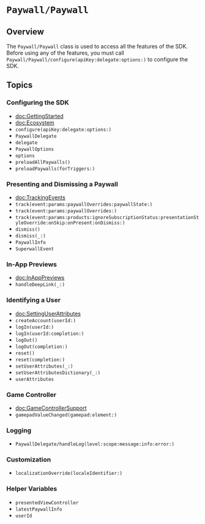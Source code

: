 # ``Paywall/Paywall``

## Overview

The ``Paywall/Paywall`` class is used to access all the features of the SDK. Before using any of the features, you must call ``Paywall/Paywall/configure(apiKey:delegate:options:)`` to configure the SDK.

## Topics

### Configuring the SDK

- <doc:GettingStarted>
- <doc:Ecosystem>
- ``configure(apiKey:delegate:options:)``
- ``PaywallDelegate``
- ``delegate``
- ``PaywallOptions``
- ``options``
- ``preloadAllPaywalls()``
- ``preloadPaywalls(forTriggers:)``

### Presenting and Dismissing a Paywall

- <doc:TrackingEvents>
- ``track(event:params:paywallOverrides:paywallState:)``
- ``track(event:params:paywallOverrides:)``
- ``track(event:params:products:ignoreSubscriptionStatus:presentationStyleOverride:onSkip:onPresent:onDismiss:)``
- ``dismiss()``
- ``dismiss(_:)``
- ``PaywallInfo``
- ``SuperwallEvent``

### In-App Previews

- <doc:InAppPreviews>
- ``handleDeepLink(_:)``

### Identifying a User

- <doc:SettingUserAttributes>
- ``createAccount(userId:)``
- ``logIn(userId:)``
- ``logIn(userId:completion:)``
- ``logOut()``
- ``logOut(completion:)``
- ``reset()``
- ``reset(completion:)``
- ``setUserAttributes(_:)``
- ``setUserAttributesDictionary(_:)``
- ``userAttributes``

### Game Controller

- <doc:GameControllerSupport>
- ``gamepadValueChanged(gamepad:element:)``

### Logging

- ``PaywallDelegate/handleLog(level:scope:message:info:error:)``

### Customization

- ``localizationOverride(localeIdentifier:)``

### Helper Variables
- ``presentedViewController``
- ``latestPaywallInfo``
- ``userId``
